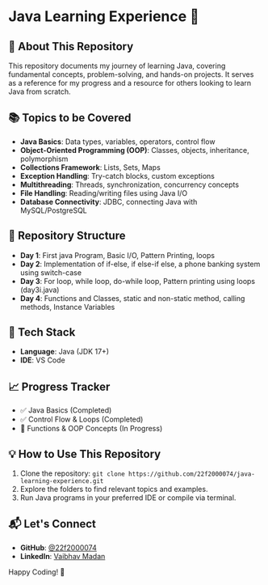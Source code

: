 # Java Learning Experience 🚀

## 📌 About This Repository
This repository documents my journey of learning Java, covering fundamental concepts, problem-solving, and hands-on projects. It serves as a reference for my progress and a resource for others looking to learn Java from scratch.

## 📚 Topics to be Covered
- **Java Basics**: Data types, variables, operators, control flow
- **Object-Oriented Programming (OOP)**: Classes, objects, inheritance, polymorphism
- **Collections Framework**: Lists, Sets, Maps
- **Exception Handling**: Try-catch blocks, custom exceptions
- **Multithreading**: Threads, synchronization, concurrency concepts
- **File Handling**: Reading/writing files using Java I/O
- **Database Connectivity**: JDBC, connecting Java with MySQL/PostgreSQL

## 📂 Repository Structure
- **Day 1**: First java Program, Basic I/O, Pattern Printing, loops
- **Day 2**: Implementation of if-else, if else-if else, a phone banking system using switch-case
- **Day 3**: For loop, while loop, do-while loop, Pattern printing using loops (day3i.java)
- **Day 4**: Functions and Classes, static and non-static method, calling methods, Instance Variables

## 🔧 Tech Stack
- **Language**: Java (JDK 17+)
- **IDE**: VS Code

## 📈 Progress Tracker
- ✅ Java Basics (Completed)
- ✅ Control Flow & Loops (Completed)
- 🔄 Functions & OOP Concepts (In Progress)

## 💡 How to Use This Repository
1. Clone the repository: `git clone https://github.com/22f2000074/java-learning-experience.git`
2. Explore the folders to find relevant topics and examples.
3. Run Java programs in your preferred IDE or compile via terminal.

## 📬 Let's Connect
- **GitHub**: [@22f2000074](https://github.com/22f2000074)
- **LinkedIn**: [Vaibhav Madan](https://www.linkedin.com/in/vaibhav-madan-b3327918a/)

Happy Coding! 🚀
